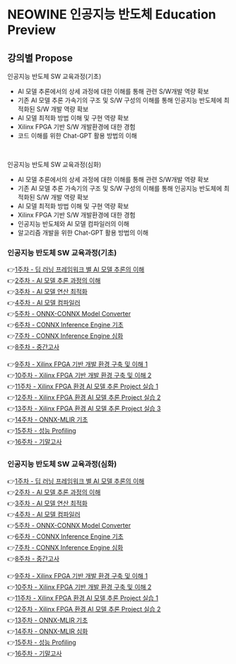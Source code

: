 # NEOWINE 인공지능 반도체 Education Preview

## 강의별 Propose

인공지능 반도체 SW 교육과정(기초) <br>
- AI 모델 추론에서의 상세 과정에 대한 이해를 통해 관련 S/W개발 역량 확보
- 기존 AI 모델 추론 가속기의 구조 및 S/W 구성의 이해를 통해 인공지능 반도체에 최적화된 S/W 개발 역량 확보
- AI 모델 최적화 방법 이해 및 구현 역량 확보
- Xilinx FPGA 기반 S/W 개발환경에 대한 경험
- 코드 이해를 위한 Chat-GPT 활용 방법의 이해
<br>

인공지능 반도체 SW 교육과정(심화) <br> 
- AI 모델 추론에서의 상세 과정에 대한 이해를 통해 관련 S/W개발 역량 확보
- 기존 AI 모델 추론 가속기의 구조 및 S/W 구성의 이해를 통해 인공지능 반도체에 최적화된 S/W 개발 역량 확보
- AI 모델 최적화 방법 이해 및 구현 역량 확보
- Xilinx FPGA 기반 S/W 개발환경에 대한 경험
- 인공지능 반도체와 AI 모델 컴파일러의 이해
- 알고리즘 개발을 위한 Chat-GPT 활용 방법의 이해

### 인공지능 반도체 SW 교육과정(기초)
👉[1주차 - 딥 러닝 프레임워크 별 AI 모델 추론의 이해]() <br>
👉[2주차 - AI 모델 추론 과정의 이해]() <br>
👉[3주차 - AI 모델 연산 최적화]() <br>
👉[4주차 - AI 모델 컴파일러]() <br>
👉[5주차 - ONNX-CONNX Model Converter]() <br>
👉[6주차 - CONNX Inference Engine 기초]() <br>
👉[7주차 - CONNX Inference Engine 심화]() <br>
👉[8주차 - 중간고사]() <br>

👉[9주차 - Xilinx FPGA 기반 개발 환경 구축 및 이해 1]() <br>
👉[10주차 - Xilinx FPGA 기반 개발 환경 구축 및 이해 2]() <br>
👉[11주차 - Xilinx FPGA 환경 AI 모델 추론 Project 실습 1]() <br>
👉[12주차 - Xilinx FPGA 환경 AI 모델 추론 Project 실습 2]() <br>
👉[13주차 - Xilinx FPGA 환경 AI 모델 추론 Project 실습 3]() <br>
👉[14주차 - ONNX-MLIR 기초]() <br>
👉[15주차 - 성능 Profiling]() <br>
👉[16주차 - 기말고사]() <br>

### 인공지능 반도체 SW 교육과정(심화)
👉[1주차 - 딥 러닝 프레임워크 별 AI 모델 추론의 이해]() <br>
👉[2주차 - AI 모델 추론 과정의 이해]() <br>
👉[3주차 - AI 모델 연산 최적화]() <br>
👉[4주차 - AI 모델 컴파일러]() <br>
👉[5주차 - ONNX-CONNX Model Converter]() <br>
👉[6주차 - CONNX Inference Engine 기초]() <br>
👉[7주차 - CONNX Inference Engine 심화]() <br>
👉[8주차 - 중간고사]() <br>

👉[9주차 - Xilinx FPGA 기반 개발 환경 구축 및 이해 1]() <br>
👉[10주차 - Xilinx FPGA 기반 개발 환경 구축 및 이해 2]() <br>
👉[11주차 - Xilinx FPGA 환경 AI 모델 추론 Project 실습 1]() <br>
👉[12주차 - Xilinx FPGA 환경 AI 모델 추론 Project 실습 2]() <br>
👉[13주차 - ONNX-MLIR 기초]() <br>
👉[14주차 - ONNX-MLIR 심화]() <br>
👉[15주차 - 성능 Profiling]() <br>
👉[16주차 - 기말고사]() <br>

